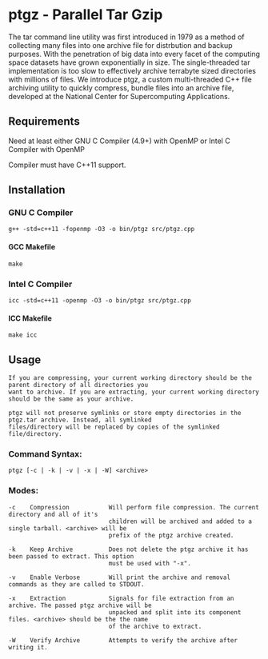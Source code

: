 # ptgz - Parallel Tar Gzip
The tar command line utility was first introduced in 1979 as a method of collecting many files into one archive file for distrbution and backup purposes. With the penetration of big data into every facet of the computing space datasets have grown exponentially in size. The single-threaded tar implementation is too slow to effectively archive terrabyte sized directories with millions of files. We introduce ptgz, a custom multi-threaded C++ file archiving utility to quickly compress, bundle files into an archive file, developed at the National Center for Supercomputing Applications.

## Requirements
Need at least either GNU C Compiler (4.9+) with OpenMP or Intel C Compiler with OpenMP

Compiler must have C++11 support.

## Installation
### GNU C Compiler
    g++ -std=c++11 -fopenmp -O3 -o bin/ptgz src/ptgz.cpp

#### GCC Makefile
    make

### Intel C Compiler
    icc -std=c++11 -openmp -O3 -o bin/ptgz src/ptgz.cpp

#### ICC Makefile
    make icc

## Usage
    If you are compressing, your current working directory should be the parent directory of all directories you
    want to archive. If you are extracting, your current working directory should be the same as your archive.

    ptgz will not preserve symlinks or store empty directories in the ptgz.tar archive. Instead, all symlinked
    files/directory will be replaced by copies of the symlinked file/directory.

### Command Syntax:
    ptgz [-c | -k | -v | -x | -W] <archive>

### Modes:

    -c    Compression           Will perform file compression. The current directory and all of it's
                                children will be archived and added to a single tarball. <archive> will be 
                                prefix of the ptgz archive created.

    -k    Keep Archive          Does not delete the ptgz archive it has been passed to extract. This option 
                                must be used with "-x".

    -v    Enable Verbose        Will print the archive and removal commands as they are called to STDOUT.

    -x    Extraction            Signals for file extraction from an archive. The passed ptgz archive will be
                                unpacked and split into its component files. <archive> should be the the name
                                of the archive to extract.

    -W    Verify Archive        Attempts to verify the archive after writing it.
